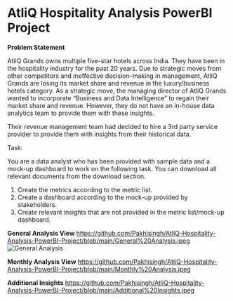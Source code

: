 # AtliQ Hospitality Analysis PowerBI Project

**Problem Statement**

AtliQ Grands owns multiple five-star hotels across India. They have been in the hospitality industry for the past 20 years. Due to strategic moves from other competitors and ineffective decision-making in management, AtliQ Grands are losing its market share and revenue in the luxury/business hotels category. As a strategic move, the managing director of AtliQ Grands wanted to incorporate “Business and Data Intelligence” to regain their market share and revenue. However, they do not have an in-house data analytics team to provide them with these insights.

Their revenue management team had decided to hire a 3rd party service provider to provide them with insights from their historical data.

Task:  

You are a data analyst who has been provided with sample data and a mock-up dashboard to work on the following task. You can download all relevant documents from the download section.

1. Create the metrics according to the metric list.
2. Create a dashboard according to the mock-up provided by stakeholders.
3. Create relevant insights that are not provided in the metric list/mock-up dashboard.

**General Analysis View**
https://github.com/Pakhisingh/AtliQ-Hospitality-Analysis-PowerBI-Project/blob/main/General%20Analysis.jpeg
![General Analysis](https://github.com/Pakhisingh/AtliQ-Hospitality-Analysis-PowerBI-Project/assets/99542327/f3d71589-6443-4ad9-b67f-4a3b57da6851)

**Monthly Analysis View**
https://github.com/Pakhisingh/AtliQ-Hospitality-Analysis-PowerBI-Project/blob/main/Monthly%20Analysis.jpeg

**Additional Insights**
https://github.com/Pakhisingh/AtliQ-Hospitality-Analysis-PowerBI-Project/blob/main/Additional%20Insights.jpeg



